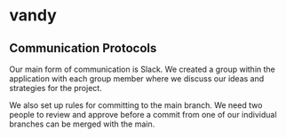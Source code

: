 # vandy

## Communication Protocols
Our main form of communication is Slack.  We created a group within the application with each group member where we discuss our ideas and strategies for the project.

We also set up rules for committing to the main branch.  We need two people to review and approve before a commit from one of our individual branches can be merged with the main.
